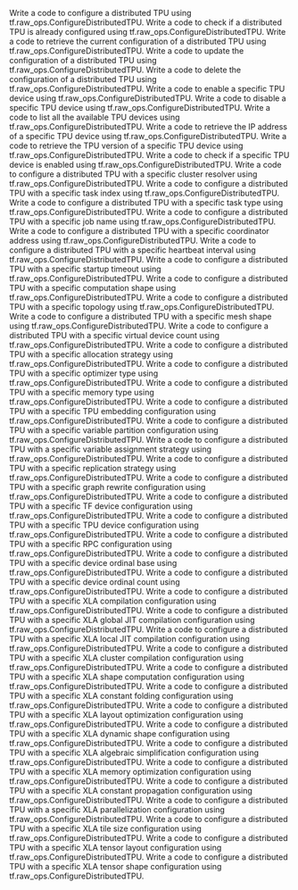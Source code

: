 Write a code to configure a distributed TPU using tf.raw_ops.ConfigureDistributedTPU.
Write a code to check if a distributed TPU is already configured using tf.raw_ops.ConfigureDistributedTPU.
Write a code to retrieve the current configuration of a distributed TPU using tf.raw_ops.ConfigureDistributedTPU.
Write a code to update the configuration of a distributed TPU using tf.raw_ops.ConfigureDistributedTPU.
Write a code to delete the configuration of a distributed TPU using tf.raw_ops.ConfigureDistributedTPU.
Write a code to enable a specific TPU device using tf.raw_ops.ConfigureDistributedTPU.
Write a code to disable a specific TPU device using tf.raw_ops.ConfigureDistributedTPU.
Write a code to list all the available TPU devices using tf.raw_ops.ConfigureDistributedTPU.
Write a code to retrieve the IP address of a specific TPU device using tf.raw_ops.ConfigureDistributedTPU.
Write a code to retrieve the TPU version of a specific TPU device using tf.raw_ops.ConfigureDistributedTPU.
Write a code to check if a specific TPU device is enabled using tf.raw_ops.ConfigureDistributedTPU.
Write a code to configure a distributed TPU with a specific cluster resolver using tf.raw_ops.ConfigureDistributedTPU.
Write a code to configure a distributed TPU with a specific task index using tf.raw_ops.ConfigureDistributedTPU.
Write a code to configure a distributed TPU with a specific task type using tf.raw_ops.ConfigureDistributedTPU.
Write a code to configure a distributed TPU with a specific job name using tf.raw_ops.ConfigureDistributedTPU.
Write a code to configure a distributed TPU with a specific coordinator address using tf.raw_ops.ConfigureDistributedTPU.
Write a code to configure a distributed TPU with a specific heartbeat interval using tf.raw_ops.ConfigureDistributedTPU.
Write a code to configure a distributed TPU with a specific startup timeout using tf.raw_ops.ConfigureDistributedTPU.
Write a code to configure a distributed TPU with a specific computation shape using tf.raw_ops.ConfigureDistributedTPU.
Write a code to configure a distributed TPU with a specific topology using tf.raw_ops.ConfigureDistributedTPU.
Write a code to configure a distributed TPU with a specific mesh shape using tf.raw_ops.ConfigureDistributedTPU.
Write a code to configure a distributed TPU with a specific virtual device count using tf.raw_ops.ConfigureDistributedTPU.
Write a code to configure a distributed TPU with a specific allocation strategy using tf.raw_ops.ConfigureDistributedTPU.
Write a code to configure a distributed TPU with a specific optimizer type using tf.raw_ops.ConfigureDistributedTPU.
Write a code to configure a distributed TPU with a specific memory type using tf.raw_ops.ConfigureDistributedTPU.
Write a code to configure a distributed TPU with a specific TPU embedding configuration using tf.raw_ops.ConfigureDistributedTPU.
Write a code to configure a distributed TPU with a specific variable partition configuration using tf.raw_ops.ConfigureDistributedTPU.
Write a code to configure a distributed TPU with a specific variable assignment strategy using tf.raw_ops.ConfigureDistributedTPU.
Write a code to configure a distributed TPU with a specific replication strategy using tf.raw_ops.ConfigureDistributedTPU.
Write a code to configure a distributed TPU with a specific graph rewrite configuration using tf.raw_ops.ConfigureDistributedTPU.
Write a code to configure a distributed TPU with a specific TF device configuration using tf.raw_ops.ConfigureDistributedTPU.
Write a code to configure a distributed TPU with a specific TPU device configuration using tf.raw_ops.ConfigureDistributedTPU.
Write a code to configure a distributed TPU with a specific RPC configuration using tf.raw_ops.ConfigureDistributedTPU.
Write a code to configure a distributed TPU with a specific device ordinal base using tf.raw_ops.ConfigureDistributedTPU.
Write a code to configure a distributed TPU with a specific device ordinal count using tf.raw_ops.ConfigureDistributedTPU.
Write a code to configure a distributed TPU with a specific XLA compilation configuration using tf.raw_ops.ConfigureDistributedTPU.
Write a code to configure a distributed TPU with a specific XLA global JIT compilation configuration using tf.raw_ops.ConfigureDistributedTPU.
Write a code to configure a distributed TPU with a specific XLA local JIT compilation configuration using tf.raw_ops.ConfigureDistributedTPU.
Write a code to configure a distributed TPU with a specific XLA cluster compilation configuration using tf.raw_ops.ConfigureDistributedTPU.
Write a code to configure a distributed TPU with a specific XLA shape computation configuration using tf.raw_ops.ConfigureDistributedTPU.
Write a code to configure a distributed TPU with a specific XLA constant folding configuration using tf.raw_ops.ConfigureDistributedTPU.
Write a code to configure a distributed TPU with a specific XLA layout optimization configuration using tf.raw_ops.ConfigureDistributedTPU.
Write a code to configure a distributed TPU with a specific XLA dynamic shape configuration using tf.raw_ops.ConfigureDistributedTPU.
Write a code to configure a distributed TPU with a specific XLA algebraic simplification configuration using tf.raw_ops.ConfigureDistributedTPU.
Write a code to configure a distributed TPU with a specific XLA memory optimization configuration using tf.raw_ops.ConfigureDistributedTPU.
Write a code to configure a distributed TPU with a specific XLA constant propagation configuration using tf.raw_ops.ConfigureDistributedTPU.
Write a code to configure a distributed TPU with a specific XLA parallelization configuration using tf.raw_ops.ConfigureDistributedTPU.
Write a code to configure a distributed TPU with a specific XLA tile size configuration using tf.raw_ops.ConfigureDistributedTPU.
Write a code to configure a distributed TPU with a specific XLA tensor layout configuration using tf.raw_ops.ConfigureDistributedTPU.
Write a code to configure a distributed TPU with a specific XLA tensor shape configuration using tf.raw_ops.ConfigureDistributedTPU.